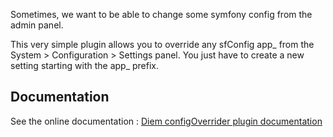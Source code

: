 Sometimes, we want to be able to change some symfony config from the admin panel.

This very simple plugin allows you to override any sfConfig app_ from the System > Configuration > Settings panel.
You just have to create a new setting starting with the app_ prefix.

Documentation
-------------

See the online documentation : [Diem configOverrider plugin documentation](http://diem-project.org/plugins/dmconfigoverriderplugin)